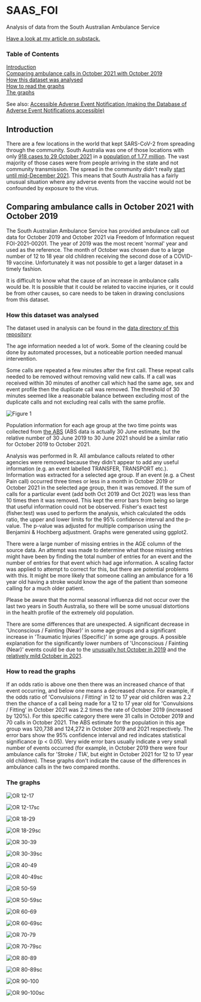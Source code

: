 # SAAS_FOI
Analysis of data from the South Australian Ambulance Service

[Have a look at my article on substack.](https://accaen.substack.com/p/south-australian-ambulance-service)

### Table of Contents
[Introduction](#introduction)<br>
[Comparing ambulance calls in October 2021 with October 2019](#comparing-ambulance-calls-in-october-2021-with-october-2019)<br>
[How this dataset was analysed](#how-this-dataset-was-analysed)<br>
[How to read the graphs](#how-to-read-the-graphs)<br>
[The graphs](#the-graphs)<br>

See also: [Accessible Adverse Event Notification (making the Database of Adverse Event Notifications accessible)](https://github.com/AccAEN/AccessibleAdverseEventNotification/blob/main/README.md)

## Introduction

There are a few locations in the world that kept SARS-CoV-2 from spreading through the community. South Australia was one of those locations with only [918 cases to 29 October 2021](https://web.archive.org/web/20211029221020/https://www.covid-19.sa.gov.au/home/dashboard) in a [population of 1.77 million](https://www.abs.gov.au/statistics/people/population/national-state-and-territory-population/latest-release). The vast majority of those cases were from people arriving in the state and not community transmission. The spread in the community didn't really [start until mid-December 2021](https://archive.ph/IpWDN#32%). This means that South Australia has a fairly unusual situation where any adverse events from the vaccine would not be confounded by exposure to the virus.

## Comparing ambulance calls in October 2021 with October 2019

The South Australian Ambulance Service has provided ambulance call out data for October 2019 and October 2021 via Freedom of Information request FOI-2021-00201. The year of 2019 was the most recent 'normal' year and used as the reference. The month of October was chosen due to a large number of 12 to 18 year old children receiving the second dose of a COVID-19 vaccine. Unfortunately it was not possible to get a larger dataset in a timely fashion.

It is difficult to know what the cause of an increase in ambulance calls would be. It is possible that it could be related to vaccine injuries, or it could be from other causes, so care needs to be taken in drawing conclusions from this dataset.

### How this dataset was analysed

The dataset used in analysis can be found in the [data directory of this repository](data/)

The age information needed a lot of work. Some of the cleaning could be done by automated processes, but a noticeable portion needed manual intervention. 

Some calls are repeated a few minutes after the first call. These repeat calls needed to be removed without removing valid new calls. If a call was received within 30 minutes of another call which had the same age, sex and event profile then the duplicate call was removed. The threshold of 30 minutes seemed like a reasonable balance between excluding most of the duplicate calls and not excluding real calls with the same profile.

![Figure 1](graphs/Hist_SAAS_time_diff.png)

Population information for each age group at the two time points was collected from [the ABS](https://www.abs.gov.au/statistics/people/population/national-state-and-territory-population/sep-2021/3101054.xlsx) (ABS data is actually 30 June estimate, but the relative number of 30 June 2019 to 30 June 2021 should be a similar ratio for October 2019 to October 2021.

Analysis was performed in R. All ambulance callouts related to other agencies were removed because they didn't appear to add any useful information (e.g. an event labelled TRANSFER, TRANSPORT etc.). Information was extracted for a selected age group. If an event (e.g. a Chest Pain call) occurred three times or less in a month in October 2019 or October 2021 in the selected age group, then it was removed. If the sum of calls for a particular event (add both Oct 2019 and Oct 2021) was less than 10 times then it was removed. This kept the error bars from being so large that useful information could not be observed. Fisher's exact test (fisher.test) was used to perform the analysis, which calculated the odds ratio, the upper and lower limits for the 95% confidence interval and the p-value. The p-value was adjusted for multiple comparison using the Benjamini & Hochberg adjustment. Graphs were generated using ggplot2.

There were a large number of missing entries in the AGE column of the source data. An attempt was made to determine what those missing entries might have been by finding the total number of entries for an event and the number of entries for that event which had age information. A scaling factor was applied to attempt to correct for this, but there are potential problems with this. It might be more likely that someone calling an ambulance for a 16 year old having a stroke would know the age of the patient than someone calling for a much older patient.

Please be aware that the normal seasonal influenza did not occur over the last two years in South Australia, so there will be some unusual distortions in the health profile of the extremely old population.

There are some differences that are unexpected. A significant decrease in 'Unconscious / Fainting (Near)' in some age groups and a significant increase in 'Traumatic Injuries (Specific)' in some age groups. A possible explanation for the significantly lower numbers of 'Unconscious / Fainting (Near)' events could be due to the [unusually hot October in 2019]( https://web.archive.org/web/20191207165754/http://www.bom.gov.au/climate/dwo/201910/html/IDCJDW5081.201910.shtml) and the [relatively mild October in 2021]( https://web.archive.org/web/20220330022258/http://www.bom.gov.au/climate/dwo/202110/html/IDCJDW5081.202110.shtml).

### How to read the graphs

If an odds ratio is above one then there was an increased chance of that event occurring, and below one means a decreased chance. For example, if the odds ratio of 'Convulsions / Fitting' in 12 to 17 year old children was 2.2 then the chance of a call being made for a 12 to 17 year old for 'Convulsions / Fitting' in October 2021 was 2.2 times the rate of October 2019 (increased by 120%). For this specific category there were 31 calls in October 2019 and 70 calls in October 2021. The ABS estimate for the population in this age group was 120,738 and 124,272 in October 2019 and 2021 respectively. The error bars show the 95% confidence interval and red indicates statistical significance (p < 0.05). Very wide error bars usually indicate a very small number of events occurred (for example, in October 2019 there were four ambulance calls for 'Stroke / TIA', but eight in October 2021 for 12 to 17 year old children). These graphs don't indicate the cause of the differences in ambulance calls in the two compared months.

### The graphs

![OR 12-17](graphs/SAAS_calls_12_to_19_years.png)

![OR 12-17sc](graphs/SAAS_calls_12_to_19_years_scaling.png)

![OR 18-29](graphs/SAAS_calls_20_to_29_years.png)

![OR 18-29sc](graphs/SAAS_calls_20_to_29_years_scaling.png)

![OR 30-39](graphs/SAAS_calls_30_to_39_years.png)

![OR 30-39sc](graphs/SAAS_calls_30_to_39_years_scaling.png)

![OR 40-49](graphs/SAAS_calls_40_to_49_years.png)

![OR 40-49sc](graphs/SAAS_calls_40_to_49_years_scaling.png)

![OR 50-59](graphs/SAAS_calls_50_to_59_years.png)

![OR 50-59sc](graphs/SAAS_calls_50_to_59_years_scaling.png)

![OR 60-69](graphs/SAAS_calls_60_to_69_years.png)

![OR 60-69sc](graphs/SAAS_calls_60_to_69_years_scaling.png)

![OR 70-79](graphs/SAAS_calls_70_to_79_years.png)

![OR 70-79sc](graphs/SAAS_calls_70_to_79_years_scaling.png)

![OR 80-89](graphs/SAAS_calls_80_to_89_years.png)

![OR 80-89sc](graphs/SAAS_calls_80_to_89_years_scaling.png)

![OR 90-100](graphs/SAAS_calls_90_to_100_years.png)

![OR 90-100sc](graphs/SAAS_calls_90_to_100_years_scaling.png)
